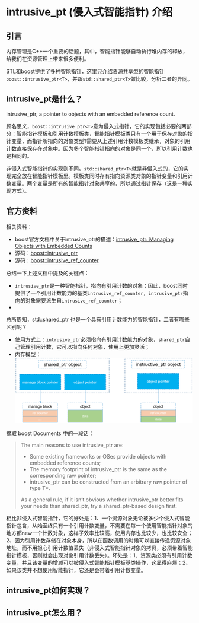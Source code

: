 # intrusive_pt (侵入式智能指针) 介绍

## 引言
内存管理是C++一个重要的话题，其中，智能指针能够自动执行堆内存的释放，给我们在资源管理上带来很多便利。

STL和boost提供了多种智能指针，这里只介绍资源共享型的智能指针`boost::intrusive_ptr<T>`，并跟`std::shared_ptr<T>`做比较，分析二者的异同。

## intrusive_pt是什么？
intrusive_ptr, a pointer to objects with an embedded reference count.

顾名思义，`boost::intrusive_ptr<T>`意为侵入式指针，它的实现包括必要的两部分：智能指针模板和引用计数模板类，智能指针模板类只有一个用于保存对象的指针变量，而指针所指向的对象类型`T`需要从上述引用计数模板类继承，对象的引用计数直接保存在对象中。因为多个智能指针指向的对象是同一个，所以引用计数也是相同的。

非侵入式智能指针的实现则不同。`std::shared_ptr<T>`就是非侵入式的，它的实现完全放在智能指针模板里。模板类同时存有指向资源类对象的指针变量和引用计数变量。两个变量是所有的智能指针对象共享的，所以通过指针保存（这是一种实现方式）。

## 官方资料
相关资料：
- boost官方文档中关于intrusive_ptr的描述：[intrusive_ptr: Managing Objects with Embedded Counts](https://www.boost.org/doc/libs/1_80_0/libs/smart_ptr/doc/html/smart_ptr.html#intrusive_ptr)
- 源码：[boost::intrusive_ptr](https://github.com/boostorg/smart_ptr/blob/develop/include/boost/smart_ptr/intrusive_ptr.hpp)
- 源码：[boost::intrusive_ref_counter](https://github.com/boostorg/smart_ptr/blob/develop/include/boost/smart_ptr/intrusive_ref_counter.hpp)

总结一下上述文档中提及的关键点：
- `intrusive_ptr`是一种智能指针，指向有引用计数的对象；因此，boost同时提供了一个引用计数能力的基类`intrusive_ref_counter`，`intrusive_ptr`指向的对象需要派生自`intrusive_ref_counter`；
- 

总所周知，std::shared_ptr 也是一个具有引用计数能力的智能指针，二者有哪些区别呢？
- 使用方式上：`intrusive_ptr`必须指向有引用计数能力的对象，`shared_ptr`自己管理引用计数，它可以指向任何对象，使用上更加灵活；
- 内存模型：
![](内存模型.png)

摘取 boost Documents 中的一段话：
> The main reasons to use intrusive_ptr are:
> - Some existing frameworks or OSes provide objects with embedded reference counts;
> - The memory footprint of intrusive_ptr is the same as the corresponding raw pointer;
> - intrusive_ptr<T> can be constructed from an arbitrary raw pointer of type T*.
> 
> As a general rule, if it isn’t obvious whether intrusive_ptr better fits your needs than shared_ptr, try a shared_ptr-based design first.

相比非侵入式智能指针，它的好处是：1、一个资源对象无论被多少个侵入式智能指针包含，从始至终只有一个引用计数变量，不需要在每一个使用智能指针对象的地方都new一个计数对象，这样子效率比较高，使用内存也比较少，也比较安全；2、因为引用计数存储在对象本身，所以在函数调用的时候可以直接传递资源对象地址，而不用担心引用计数值丢失（非侵入式智能指针对象的拷贝，必须带着智能指针模板，否则就会出现对象引用计数丢失）。坏处是：1、资源类必须有引用计数变量，并且该变量的增减可以被侵入式智能指针模板基类操作，这显得麻烦；2、如果该类并不想使用智能指针，它还是会带着引用计数变量。

## intrusive_pt如何实现？



## intrusive_pt怎么用？

